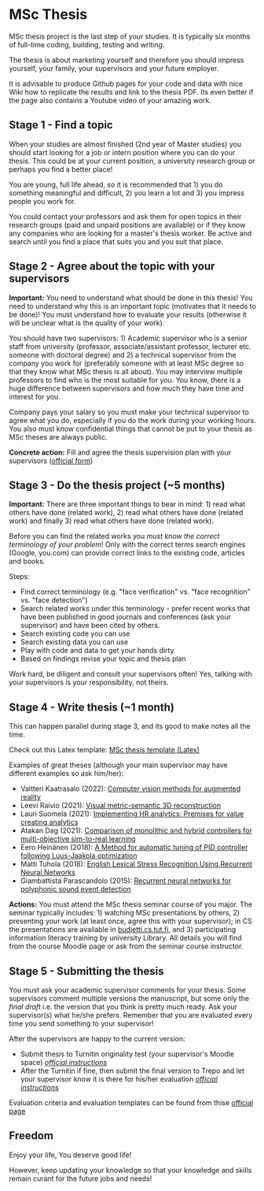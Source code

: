 # MSc Thesis
MSc thesis project is the last step of your studies. It is typically six months of full-time coding, building, testing and writing. 

The thesis is about marketing yourself and therefore you should impress yourself, your family, your supervisors and your future employer.

It is advisable to produce Github pages for your code and data with nice Wiki how to replicate the results and link to the thesis PDF. Its even better if the page also contains a Youtube video of your amazing work.

## Stage 1 - Find a topic
When your studies are almost finished (2nd year of Master studies) you should start looking for a job or intern position where you can do your thesis. This could be at your current position, a university research group or perhaps you find a better place!

You are young, full life ahead, so it is recommended that 1) you do something meaningful and difficult, 2) you learn a lot and 3) you impress people you work for.

You could contact your professors and ask them for open topics in their research groups (paid and unpaid positions are available) or if they know any companies who are looking for a master's thesis worker. Be active and search until you find a place that suits you and you suit that place.

## Stage 2 - Agree about the topic with your supervisors
**Important:** You need to understand what should be done in this thesis! You need to understand why this is an important topic (motivates that it needs to be done)! You must understand how to evaluate your results (otherwise it will be unclear what is the quality of your work).

You should have two supervisors: 1) Academic supervisor who is a senior staff from university (professor, associate/assistant professor, lecturer etc. someone with doctoral degree) and 2)  a technical supervisor from the company you work for (preferably someone with at least MSc degree so that they know what MSc thesis is all about). You may interview multiple professors to find who is the most suitable for you. You know, there is a huge difference between supervisors and how much they have time and interest for you.

Company pays your salary so you must make your technical supervisor to agree what you do, especially if you do the work during your working hours. You also must know confidential things that cannot be put to your thesis as MSc theses are always public.

**Concrete action:** Fill and agree the thesis supervision plan with your supervisors ([official form](https://content-webapi.tuni.fi/proxy/public/2019-06/opas_ykk_ohjaussuunnitelma_fineng.rtf))

## Stage 3 - Do the thesis project (~5 months)
**Important:** There are three important things to bear in mind: 1) read what others have done (related work), 2) read what others have done (related work) and finally 3) read what others have done (related work).

Before you can find the related works you *must know the correct terminology of your problem*! Only with the correct terms search engines (Google, you.com) can provide correct links to the existing code, articles and books.

Steps:

 - Find correct terminology (e.g. "face verification" vs. "face recognition" vs. "face detection")
 - Search related works under this terminology - prefer recent works that have been published in good journals and conferences (ask your supervisor) and have been cited by others.
 - Search existing code you can use
 - Search existing data you can use
 - Play with code and data to get your hands dirty
 - Based on findings revise your topic and thesis plan

Work hard, be diligent and consult your supervisors often! Yes, talking with your supervisors is your responsibility, not theirs.

## Stage 4 - Write thesis (~1 month)

This can happen parallel during stage 3, and its good to make notes all the time.

Check out this Latex template: [MSc thesis template (Latex)](https://github.com/villekol/tau-latex-thesis-template)

Examples of great theses (although your main supervisor may have different examples so ask him/her):

- Valtteri Kaatrasalo (2022): [Computer vision methods for augmented reality](https://urn.fi/URN:NBN:fi:tuni-202204042972)
- Leevi Raivio (2021): [Visual metric-semantic 3D reconstruction](https://urn.fi/URN:NBN:fi:tuni-202105175105)
- Lauri Suomela (2021): [Implementing HR analytics: Premises for value creating analytics](https://urn.fi/URN:NBN:fi:tuni-202104263640)
- Atakan Dag (2021): [Comparison of monolithic and hybrid controllers for multi-objective sim-to-real learning](https://urn.fi/URN:NBN:fi:tuni-202104142975)
- Eero Heinänen (2018): [A Method for automatic tuning of PID controller following Luus-Jaakola optimization](https://urn.fi/URN:NBN:fi:tty-201810242459)
- Matti Tuhola (2018): [English Lexical Stress Recognition Using Recurrent Neural Networks](https://urn.fi/URN:NBN:fi:tuni-201909303608)
- Giambattista Parascandolo (2015): [Recurrent neural networks for polyphonic sound event detection](https://urn.fi/URN:NBN:fi:tty-201511241773)


**Actions:** You must attend the MSc thesis seminar course of you major. The seminar typically includes: 1) watching MSc presentations by others, 2) presenting your work (at least once, agree this with your supervisor); in CS the presentations are available in [budjetti.cs.tut.fi](https://budjetti.cs.tut.fi/), and 3) participating information literacy training by university Library. All details you will find from the course Moodle page or ask from the seminar course instructor.

## Stage 5 - Submitting the thesis
You must ask your academic supervisor comments for your thesis. Some supervisors comment multiple versions the manuscript, but some only the *final draft* i.e. the version that you think is pretty much ready. Ask your supervisor(s) what he/she prefers. Remember that you are evaluated every time you send something to your supervisor!

After the supervisors are happy to the current version:

-  Submit thesis to Turnitin originality test (your supervisor's Moodle space) *[official instructions](https://intra.tuni.fi/en/handbook?page=4613&search=turnitin)*
- After the Turnitin  if fine, then submit the final version to Trepo and let your supervisor know it is there for his/her evaluation *[official instructions](https://libguides.tuni.fi/theses)*

Evaluation criteria and evaluation templates can be found from thise [official page](https://intra.tuni.fi/en/handbook?page=3110)

## Freedom

Enjoy your life, You deserve good life!

However, keep updating your knowledge so that your knowledge and skills remain curant for the future jobs and needs!

